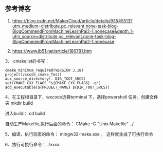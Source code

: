 ## 参考博客
1. https://blog.csdn.net/MakerCloud/article/details/93545513?utm_medium=distribute.pc_relevant.none-task-blog-BlogCommendFromMachineLearnPai2-1.nonecase&depth_1-utm_source=distribute.pc_relevant.none-task-blog-BlogCommendFromMachineLearnPai2-1.nonecase

2. https://www.jb51.net/article/186781.htm


3、 cmakelist的书写：
```
cmake_minimum_required(VERSION 3.18)
project(vscode_cmake_Test)
aux_source_directory(. DIR_TOOT_SRCS)
set(CMAKE_CXX_FLAGS "${CMAKE_CXX_FLAGS} -g")
add_executable(${PROJECT_NAME} ${DIR_TOOT_SRCS})
```

4、在工程根目录下，wecode选择terminal 下，选择powershell 任务，创建文件夹 mkdir build

进入build：  cd build

自动生产Makefile,执行后面的命令：  CMake -G "Unix Makefile" ../

5、编译，执行后面的命令： mingw32-make.exe ， 这样就生成了可执行命令

6、执行可执行命令： ./xxxx


